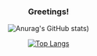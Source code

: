 <div align=center>
   
   ### Greetings!

   ![Anurag's GitHub stats](https://github-readme-stats.vercel.app/api?username=Sonecaa&theme=synthwave&show_icons=true&hide=contribs))
   
   [![Top Langs](https://github-readme-stats.vercel.app/api/top-langs/?username=Sonecaa&layout=compact)](https://github.com/anuraghazra/github-readme-stats)


</div>


<!--
**Sonecaa/Sonecaa** is a ✨ _special_ ✨ repository because its `README.md` (this file) appears on your GitHub profile.

Here are some ideas to get you started:

- 🔭 I’m currently working on ...
- 🌱 I’m currently learning ...
- 👯 I’m looking to collaborate on ...
- 🤔 I’m looking for help with ...
- 💬 Ask me about ...
- 📫 How to reach me: ...
- 😄 Pronouns: ...
- ⚡ Fun fact: ...
-->
